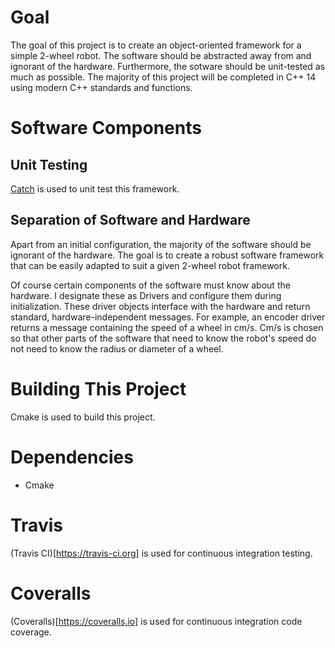 
# Goal
The goal of this project is to create an object-oriented framework for a simple 2-wheel robot. The software should be abstracted away from and ignorant of the hardware. Furthermore, the sotware should be unit-tested as much as possible. The majority of this project will be completed in C++ 14 using modern C++ standards and functions.

# Software Components
## Unit Testing
[Catch](https://github.com/philsquared/Catch) is used to unit test this framework.

## Separation of Software and Hardware
Apart from an initial configuration, the majority of the software should be ignorant of the hardware. The goal is to create a robust software framework that can be easily adapted to suit a given 2-wheel robot framework. 

Of course certain components of the software must know about the hardware. I designate these as Drivers and configure them during initialization. These driver objects interface with the hardware and return standard, hardware-independent messages. For example, an encoder driver returns a message containing the speed of a wheel in cm/s. Cm/s is chosen so that other parts of the software that need to know the robot's speed do not need to know the radius or diameter of a wheel. 

# Building This Project
Cmake is used to build this project.

# Dependencies
* Cmake

# Travis
(Travis CI)[https://travis-ci.org] is used for continuous integration testing.

# Coveralls
(Coveralls)[https://coveralls.io] is used for continuous integration code coverage.
